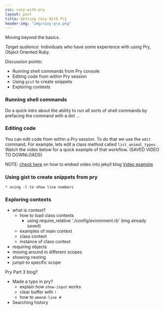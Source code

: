 ```yaml
---
css: cozy-with-pry
layout: post
title: Getting Cozy With Pry
header-img: "img/cozy-pry.png"
---
```


Moving beyond the basics.

*Target audience:* Individuals who have some experience with using Pry, Object 
Oriented Ruby.

Discussion points:

* Running shell commands from Pry console
* Editing code from within Pry session
* Using `gist` to create snippets
* Exploring contexts

### Running shell commands

Do a quick intro about the ability to run all sorts of shell commands by prefacing
the command with a dot `.`.

### Editing code

You can edit code from within a Pry session. To do that we use the `edit` 
command. For example, lets edit a class method called `list_animal_types`. Watch
the video below for a quick example of that workflow. (SAVED VIDEO TO DOWNLOADS)

NOTE: [check here](https://gist.github.com/joelverhagen/1805814) on how to embed
video into jekyll blog
[Video example](URL)



### Using gist to create snippets from pry
    * using -l to show line numbers



### Exploring contexts

* what is context?
    * how to load class contexts
        * using require_relative './config/evironment.rb' (img already saved)
    * examples of main context
    * class context
    * instance of class context
* requiring objects
* moving around in different scopes
* showing nesting
* jumpt-to specific scope


Pry Part 3 blog?

* Made a typo in pry?
    * explain how `show-input` works
    * clear buffer with `!`
    * how to `amend-line #`
* Searching history
